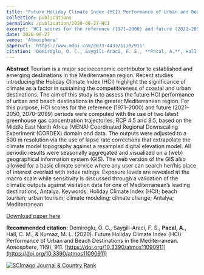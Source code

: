 ```yaml
---
title: "Future Holiday Climate Index (HCI) Performance of Urban and Beach Destinations in the Mediterranean"
collection: publications
permalink: /publication/2020-08-27-HCI
excerpt: 'HCI scores for the reference (1971–2000) and future (2021–2050, 2070–2099) periods were computed with the use of two latest greenhouse gas concentration trajectories, RCP 4.5 and 8.5, based on the Middle East North Africa (MENA) Coordinated Regional Downscaling Experiment (CORDEX) domain and data.'
date: 2020-08-27
venue: 'Atmosphere'
paperurl: 'https://www.mdpi.com/2073-4433/11/9/911'
citation: 'Demiroglu, O. C., Saygili-Araci, F. S., **Pacal, A.**, Hall, C. M., & Kurnaz, M. L. (2020). &quot;Future Holiday Climate Index (HCI) Performance of Urban and Beach Destinations in the Mediterranean.&quot; <i>Atmosphere</i>. 11(9), 911.'
---
```

**Abstract**
Tourism is a major socioeconomic contributor to established and emerging destinations in the Mediterranean region. Recent studies introducing the Holiday Climate Index (HCI) highlight the significance of climate as a factor in sustaining the competitiveness of coastal and urban destinations. The aim of this study is to assess the future HCI performance of urban and beach destinations in the greater Mediterranean region. For this purpose, HCI scores for the reference (1971–2000) and future (2021–2050, 2070–2099) periods were computed with the use of two latest greenhouse gas concentration trajectories, RCP 4.5 and 8.5, based on the Middle East North Africa (MENA) Coordinated Regional Downscaling Experiment (CORDEX) domain and data. The outputs were adjusted to a 500 m resolution via the use of lapse rate corrections that extrapolate the climate model topography against a resampled digital elevation model. All periodic results were seasonally aggregated and visualized on a (web) geographical information system (GIS). The web version of the GIS also allowed for a basic climate service where any user can search her/his place of interest overlaid with index ratings. Exposure levels are revealed at the macro scale while sensitivity is discussed through a validation of the climatic outputs against visitation data for one of Mediterranean’s leading destinations, Antalya.
Keywords: Holiday Climate Index (HCI); beach tourism; urban tourism; climate modeling; climate change; Antalya; Mediterranean

[Download paper here](https://www.mdpi.com/2073-4433/11/9/911)

**Recommended citation:** Demiroglu, O. C., Saygili-Araci, F. S., **Pacal, A.**, Hall, C. M., & Kurnaz, M. L. (2020). Future Holiday Climate Index (HCI) Performance of Urban and Beach Destinations in the Mediterranean. _Atmosphere_, 11(9), 911. [https://doi.org/10.3390/atmos11090911](https://doi.org/10.3390/atmos11090911)

<a href="https://www.scimagojr.com/journalsearch.php?q=15838&amp;tip=sid&amp;exact=no" title="SCImago Journal &amp; Country Rank"><img border="0" src="https://www.scimagojr.com/journal_img.php?id=15838" alt="SCImago Journal &amp; Country Rank"  /></a>
